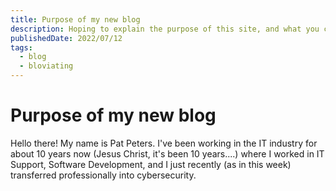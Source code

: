 ```yaml
---
title: Purpose of my new blog
description: Hoping to explain the purpose of this site, and what you can expect.
publishedDate: 2022/07/12
tags:
  - blog
  - bloviating
---
```


# Purpose of my new blog

Hello there!
My name is Pat Peters. I've been working in the IT industry for about 10 years now (Jesus Christ, it's been 10 years....) where I worked in IT Support, Software Development, and I just recently (as in this week) transferred professionally into cybersecurity.